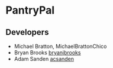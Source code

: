 # PantryPal

## Developers

- Michael Bratton, MichaelBrattonChico
- Bryan Brooks [bryanjbrooks](https://github.com/bryanjbrooks)
-  Adam Sanden [acsanden](https://github.com/acsanden)
